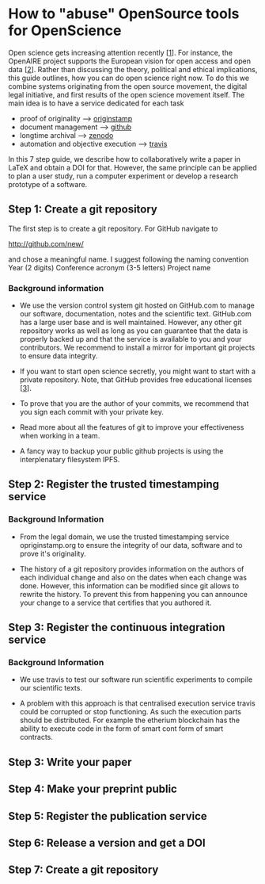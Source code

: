# How to "abuse" OpenSource tools for OpenScience

Open science gets increasing attention recently [[1]].
For instance, the OpenAIRE project supports the European vision for open access and open data [[2]].
Rather than discussing the theory, political and ethical implications, this guide outlines, how you can do open science right now.
To do this we combine systems originating from the open source movement, the digital legal initiative, and first results of the open science movement itself.
The main idea is to have a service dedicated for each task
* proof of originality --> [originstamp](https://originstamp.org)
* document management --> [github](https://github.com)
* longtime archival --> [zenodo](https://zenodo.org)
* automation and objective execution --> [travis](https://travis.org)

In this 7 step guide, we describe how to collaboratively write a paper in LaTeX and obtain a DOI for that.
However, the same principle can be applied to plan a user study, run a computer experiment or develop a research prototype of a software.

## Step 1: Create a git repository

The first step is to create a git repository.
For GitHub navigate to

 http://github.com/new/
 
and chose a meaningful name.
I suggest following the naming convention Year (2 digits) Conference acronym (3-5 letters) Project name

### Background information

* We use the version control system git hosted on GitHub.com to manage our software, documentation, notes and the scientific text. GitHub.com has a large user base and is well maintained. However, any other git repository works as well as long as you can guarantee that the data is properly backed up and that the service is available to you and your contributors. We recommend to install a mirror for important git projects to ensure data integrity.

* If you want to start open science secretly, you might want to start with a private repository. Note, that GitHub provides free educational licenses [[3]].

* To prove that you are the author of your commits, we recommend that you sign each commit with your private key.

* Read more about all the features of git to improve your effectiveness when working in a team.

* A fancy way to backup your public github projects is using the interplenatary filesystem IPFS.

## Step 2: Register the trusted timestamping service


### Background Information 
* From the legal domain, we use the trusted timestamping service opriginstamp.org to ensure the integrity of our data, software and to prove it's originality.

* The history of a git repository provides information on the authors of each individual change and also on the dates when each change was done.
However, this information can be modified since git allows to rewrite the history.
To prevent this from happening you can announce your change to a service that certifies that you authored it. 

## Step 3: Register the continuous integration service

### Background Information


* We use travis to test our software run scientific experiments to compile our scientific texts.

* A problem with this approach is that centralised execution service travis could be corrupted or stop functioning. As such the execution parts should be distributed. For example the etherium blockchain has the ability to execute code in the form of smart cont form of smart contracts.

## Step 3: Write your paper

## Step 4: Make your preprint public

## Step 5: Register the publication service

## Step 6: Release a version and get a DOI

## Step 7: Create a git repository




[1]: https://trends.google.com/trends/explore?date=2008-06-05%202018-06-05&q=%2Fm%2F025ttdm
[2]: https://www.openaire.eu/openaire2020-project-factsheet
[3]: https://help.github.com/articles/about-github-education-for-educators-and-researchers/
